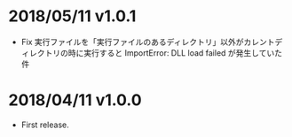 # 2018/05/11 v1.0.1
- Fix 実行ファイルを「実行ファイルのあるディレクトリ」以外がカレントディレクトリの時に実行すると ImportError: DLL load failed が発生していた件

# 2018/04/11 v1.0.0
- First release.

